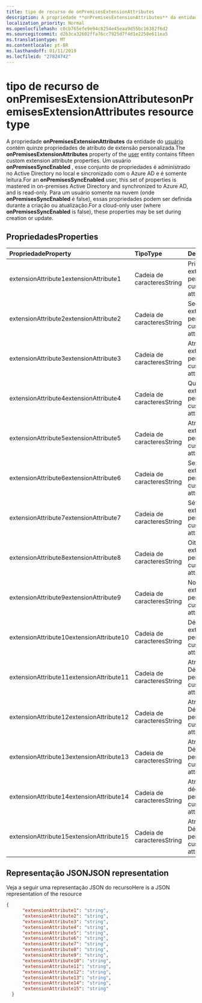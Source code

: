 ```yaml
---
title: tipo de recurso de onPremisesExtensionAttributes
description: A propriedade **onPremisesExtensionAttributes** da entidade do usuário contém quinze propriedades de atributo de extensão personalizada. Um usuário **onPremisesSyncEnabled** , esse conjunto de propriedades é administrado no Active Directory no local e sincronizado com o Azure AD e é somente leitura. Para um usuário somente na nuvem (onde **onPremisesSyncEnabled** é false), essas propriedades podem ser definida durante a criação ou atualização.
localization_priority: Normal
ms.openlocfilehash: c0cb765efe9e94c8254e45eaa9d55bc16382f6d2
ms.sourcegitcommit: d2b3ca32602ffa76cc7925d7f4d1e2258e611ea5
ms.translationtype: MT
ms.contentlocale: pt-BR
ms.lasthandoff: 01/11/2019
ms.locfileid: "27824742"
---
```

# <a name="onpremisesextensionattributes-resource-type"></a><span data-ttu-id="a9171-105">tipo de recurso de onPremisesExtensionAttributes</span><span class="sxs-lookup"><span data-stu-id="a9171-105">onPremisesExtensionAttributes resource type</span></span>

<span data-ttu-id="a9171-106">A propriedade **onPremisesExtensionAttributes** da entidade do [usuário](user.md) contém quinze propriedades de atributo de extensão personalizada.</span><span class="sxs-lookup"><span data-stu-id="a9171-106">The **onPremisesExtensionAttributes** property of the [user](user.md) entity contains fifteen custom extension attribute properties.</span></span> <span data-ttu-id="a9171-107">Um usuário **onPremisesSyncEnabled** , esse conjunto de propriedades é administrado no Active Directory no local e sincronizado com o Azure AD e é somente leitura.</span><span class="sxs-lookup"><span data-stu-id="a9171-107">For an **onPremisesSyncEnabled** user, this set of properties is mastered in on-premises Active Directory and synchronized to Azure AD, and is read-only.</span></span> <span data-ttu-id="a9171-108">Para um usuário somente na nuvem (onde **onPremisesSyncEnabled** é false), essas propriedades podem ser definida durante a criação ou atualização.</span><span class="sxs-lookup"><span data-stu-id="a9171-108">For a cloud-only user (where **onPremisesSyncEnabled** is false), these properties may be set during creation or update.</span></span>


## <a name="properties"></a><span data-ttu-id="a9171-109">Propriedades</span><span class="sxs-lookup"><span data-stu-id="a9171-109">Properties</span></span>
| <span data-ttu-id="a9171-110">Propriedade</span><span class="sxs-lookup"><span data-stu-id="a9171-110">Property</span></span>     | <span data-ttu-id="a9171-111">Tipo</span><span class="sxs-lookup"><span data-stu-id="a9171-111">Type</span></span>   |<span data-ttu-id="a9171-112">Descrição</span><span class="sxs-lookup"><span data-stu-id="a9171-112">Description</span></span>|
|:---------------|:--------|:----------|
|<span data-ttu-id="a9171-113">extensionAttribute1</span><span class="sxs-lookup"><span data-stu-id="a9171-113">extensionAttribute1</span></span>|<span data-ttu-id="a9171-114">Cadeia de caracteres</span><span class="sxs-lookup"><span data-stu-id="a9171-114">String</span></span>| <span data-ttu-id="a9171-115">Primeiro atributo de extensão personalizável.</span><span class="sxs-lookup"><span data-stu-id="a9171-115">First customizable extension attribute.</span></span> |
|<span data-ttu-id="a9171-116">extensionAttribute2</span><span class="sxs-lookup"><span data-stu-id="a9171-116">extensionAttribute2</span></span>|<span data-ttu-id="a9171-117">Cadeia de caracteres</span><span class="sxs-lookup"><span data-stu-id="a9171-117">String</span></span>| <span data-ttu-id="a9171-118">Segundo atributo de extensão personalizável.</span><span class="sxs-lookup"><span data-stu-id="a9171-118">Second customizable extension attribute.</span></span> |
|<span data-ttu-id="a9171-119">extensionAttribute3</span><span class="sxs-lookup"><span data-stu-id="a9171-119">extensionAttribute3</span></span>|<span data-ttu-id="a9171-120">Cadeia de caracteres</span><span class="sxs-lookup"><span data-stu-id="a9171-120">String</span></span>| <span data-ttu-id="a9171-121">Atributo do terceiro extensão personalizável.</span><span class="sxs-lookup"><span data-stu-id="a9171-121">Third customizable extension attribute.</span></span> |
|<span data-ttu-id="a9171-122">extensionAttribute4</span><span class="sxs-lookup"><span data-stu-id="a9171-122">extensionAttribute4</span></span>|<span data-ttu-id="a9171-123">Cadeia de caracteres</span><span class="sxs-lookup"><span data-stu-id="a9171-123">String</span></span>| <span data-ttu-id="a9171-124">Quarto atributo de extensão personalizável.</span><span class="sxs-lookup"><span data-stu-id="a9171-124">Fourth customizable extension attribute.</span></span> |
|<span data-ttu-id="a9171-125">extensionAttribute5</span><span class="sxs-lookup"><span data-stu-id="a9171-125">extensionAttribute5</span></span>|<span data-ttu-id="a9171-126">Cadeia de caracteres</span><span class="sxs-lookup"><span data-stu-id="a9171-126">String</span></span>| <span data-ttu-id="a9171-127">Atributo do quinto extensão personalizável.</span><span class="sxs-lookup"><span data-stu-id="a9171-127">Fifth customizable extension attribute.</span></span> |
|<span data-ttu-id="a9171-128">extensionAttribute6</span><span class="sxs-lookup"><span data-stu-id="a9171-128">extensionAttribute6</span></span>|<span data-ttu-id="a9171-129">Cadeia de caracteres</span><span class="sxs-lookup"><span data-stu-id="a9171-129">String</span></span>| <span data-ttu-id="a9171-130">Sexto atributo de extensão personalizável.</span><span class="sxs-lookup"><span data-stu-id="a9171-130">Sixth customizable extension attribute.</span></span> |
|<span data-ttu-id="a9171-131">extensionAttribute7</span><span class="sxs-lookup"><span data-stu-id="a9171-131">extensionAttribute7</span></span>|<span data-ttu-id="a9171-132">Cadeia de caracteres</span><span class="sxs-lookup"><span data-stu-id="a9171-132">String</span></span>| <span data-ttu-id="a9171-133">Sétimo atributo de extensão personalizável.</span><span class="sxs-lookup"><span data-stu-id="a9171-133">Seventh customizable extension attribute.</span></span> |
|<span data-ttu-id="a9171-134">extensionAttribute8</span><span class="sxs-lookup"><span data-stu-id="a9171-134">extensionAttribute8</span></span>|<span data-ttu-id="a9171-135">Cadeia de caracteres</span><span class="sxs-lookup"><span data-stu-id="a9171-135">String</span></span>| <span data-ttu-id="a9171-136">Oitavo atributo de extensão personalizável.</span><span class="sxs-lookup"><span data-stu-id="a9171-136">Eighth customizable extension attribute.</span></span> |
|<span data-ttu-id="a9171-137">extensionAttribute9</span><span class="sxs-lookup"><span data-stu-id="a9171-137">extensionAttribute9</span></span>|<span data-ttu-id="a9171-138">Cadeia de caracteres</span><span class="sxs-lookup"><span data-stu-id="a9171-138">String</span></span>| <span data-ttu-id="a9171-139">Nono atributo de extensão personalizável.</span><span class="sxs-lookup"><span data-stu-id="a9171-139">Ninth customizable extension attribute.</span></span> |
|<span data-ttu-id="a9171-140">extensionAttribute10</span><span class="sxs-lookup"><span data-stu-id="a9171-140">extensionAttribute10</span></span>|<span data-ttu-id="a9171-141">Cadeia de caracteres</span><span class="sxs-lookup"><span data-stu-id="a9171-141">String</span></span>| <span data-ttu-id="a9171-142">Décimo atributo de extensão personalizável.</span><span class="sxs-lookup"><span data-stu-id="a9171-142">Tenth customizable extension attribute.</span></span> |
|<span data-ttu-id="a9171-143">extensionAttribute11</span><span class="sxs-lookup"><span data-stu-id="a9171-143">extensionAttribute11</span></span>|<span data-ttu-id="a9171-144">Cadeia de caracteres</span><span class="sxs-lookup"><span data-stu-id="a9171-144">String</span></span>| <span data-ttu-id="a9171-145">Atributo de extensão Décima primeira personalizável.</span><span class="sxs-lookup"><span data-stu-id="a9171-145">Eleventh customizable extension attribute.</span></span> |
|<span data-ttu-id="a9171-146">extensionAttribute12</span><span class="sxs-lookup"><span data-stu-id="a9171-146">extensionAttribute12</span></span>|<span data-ttu-id="a9171-147">Cadeia de caracteres</span><span class="sxs-lookup"><span data-stu-id="a9171-147">String</span></span>| <span data-ttu-id="a9171-148">Atributo de extensão Décima segunda personalizável.</span><span class="sxs-lookup"><span data-stu-id="a9171-148">Twelfth customizable extension attribute.</span></span> |
|<span data-ttu-id="a9171-149">extensionAttribute13</span><span class="sxs-lookup"><span data-stu-id="a9171-149">extensionAttribute13</span></span>|<span data-ttu-id="a9171-150">Cadeia de caracteres</span><span class="sxs-lookup"><span data-stu-id="a9171-150">String</span></span>| <span data-ttu-id="a9171-151">Atributo de extensão Décima terceira personalizável.</span><span class="sxs-lookup"><span data-stu-id="a9171-151">Thirteenth customizable extension attribute.</span></span> |
|<span data-ttu-id="a9171-152">extensionAttribute14</span><span class="sxs-lookup"><span data-stu-id="a9171-152">extensionAttribute14</span></span>|<span data-ttu-id="a9171-153">Cadeia de caracteres</span><span class="sxs-lookup"><span data-stu-id="a9171-153">String</span></span>| <span data-ttu-id="a9171-154">Atributo de extensão décima quarta personalizável.</span><span class="sxs-lookup"><span data-stu-id="a9171-154">Fourteenth customizable extension attribute.</span></span> |
|<span data-ttu-id="a9171-155">extensionAttribute15</span><span class="sxs-lookup"><span data-stu-id="a9171-155">extensionAttribute15</span></span>|<span data-ttu-id="a9171-156">Cadeia de caracteres</span><span class="sxs-lookup"><span data-stu-id="a9171-156">String</span></span>| <span data-ttu-id="a9171-157">Atributo de extensão Décima quinta personalizável.</span><span class="sxs-lookup"><span data-stu-id="a9171-157">Fifteenth customizable extension attribute.</span></span> |

## <a name="json-representation"></a><span data-ttu-id="a9171-158">Representação JSON</span><span class="sxs-lookup"><span data-stu-id="a9171-158">JSON representation</span></span>

<span data-ttu-id="a9171-159">Veja a seguir uma representação JSON do recurso</span><span class="sxs-lookup"><span data-stu-id="a9171-159">Here is a JSON representation of the resource</span></span>

<!-- {
  "blockType": "resource",
  "optionalProperties": [

  ],
  "@odata.type": "microsoft.graph.onPremisesExtensionAttributes"
}-->


```json
{
      "extensionAttribute1": "string",
      "extensionAttribute2": "string",
      "extensionAttribute3": "string",
      "extensionAttribute4": "string",
      "extensionAttribute5": "string",
      "extensionAttribute6": "string",
      "extensionAttribute7": "string",
      "extensionAttribute8": "string",
      "extensionAttribute9": "string",
      "extensionAttribute10": "string",
      "extensionAttribute11": "string",
      "extensionAttribute12": "string",
      "extensionAttribute13": "string",
      "extensionAttribute14": "string",
      "extensionAttribute15": "string"
  }

```


<!-- uuid: 8fcb5dbc-d5aa-4681-8e31-b001d5168d79
2015-10-25 14:57:30 UTC -->
<!-- {
  "type": "#page.annotation",
  "description": "onPremisesExtensionAttributes resource",
  "keywords": "",
  "section": "documentation",
  "tocPath": ""
}-->
